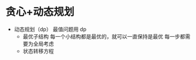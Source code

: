 # 贪心+动态规划

- 动态规划（dp） 
    最值问题用 dp 
    - 最优子结构 
        每一个小结构都是最优的，就可以一直保持是最优 每一步都需要为全局考虑
    - 状态转移方程 